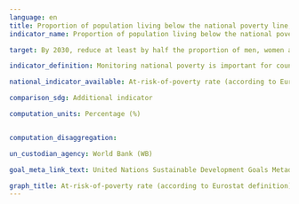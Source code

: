 ```yaml
---
language: en
title: Proportion of population living below the national poverty line, by sex and age
indicator_name: Proportion of population living below the national poverty line, by sex and age

target: By 2030, reduce at least by half the proportion of men, women and children of all ages living in poverty in all its dimensions according to national definitions.

indicator_definition: Monitoring national poverty is important for country-specific development agendas. National poverty lines are used to make more accurate estimates of poverty consistent with the countries specific economic and social circumstances, and are not intended for international comparisons of poverty rates.

national_indicator_available: At-risk-of-poverty rate (according to Eurostat definition)

comparison_sdg: Additional indicator

computation_units: Percentage (%)


computation_disaggregation:

un_custodian_agency: World Bank (WB)

goal_meta_link_text: United Nations Sustainable Development Goals Metadata

graph_title: At-risk-of-poverty rate (according to Eurostat definition)
---
```


